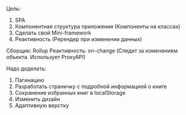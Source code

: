 Цель:

1. SPA
2. Компонентная структура приложения (Компоненты на классах)
3. Сделать свой Mini-framework
4. Реактивность (Ререндер при изменении данных)

Сборщик: Rollup
Реактивность: on-change (Следит за изменением объекта. Использует ProxyAPI)

Надо доделать:

1. Пагинацию
2. Разработать страничку с подробной информацией о книге
3. Сохранение избранных книг в localStorage
4. Изменить дизайн
5. Адаптивную верстку
